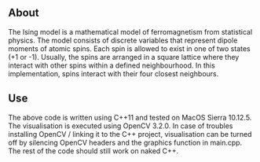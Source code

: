 About
------

The Ising model is a mathematical model of ferromagnetism from statistical physics. The model consists of discrete
variables that represent dipole moments of atomic spins. Each spin is allowed to exist in one of two states 
(+1 or -1). Usually, the spins are arranged in a square lattice where they interact with other spins within a defined
neighbourhood. In this implementation, spins interact with their four closest neighbours.

Use
---

The above code is written using C++11 and tested on MacOS Sierra 10.12.5. The visualisation is executed using 
OpenCV 3.2.0. In case of troubles installing OpenCV / linking it to the C++ project, visualisation can be turned 
off by silencing OpenCV headers and the graphics function in main.cpp. The rest of the code should still work on 
naked C++.

